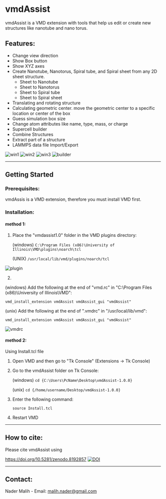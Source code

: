 # vmdAssist
vmdAssist is a VMD extension with tools that help us edit or create new structures like nanotube and nano torus.


## Features:
- Change view direction
- Show Box button
- Show XYZ axes
- Create Nanotube, Nanotorus, Spiral tube, and Spiral sheet from any 2D sheet structure.
    + Sheet to Nanotube
    + Sheet to Nanotorus
    + Sheet to Spiral tube
    + Sheet to Spiral sheet
- Translating and rotating structure
- Calculating geometric center. move the geometric center to a specific location or center of the box
- Guess simulation box size
- Change atom attributes like name, type, mass, or charge
- Supercell builder
- Combine Structures
- Extract part of a structure
- LAMMPS data file Import/Export


![win1](https://iili.io/HZ3o9mQ.png)
![win2](https://iili.io/HZ3np7j.png)
![win3](https://iili.io/HZ3nmdb.png)
![builder](https://iili.io/HZ3odhB.png)


------------------------------------------------------------------
## Getting Started
### Prerequisites:
vmdAssis is a VMD extension, therefore you must install VMD first.

### Installation:
#### method 1:
1) Place the "vmdassist1.0" folder in the VMD plugins directory:
   
   (windows) ```C:\Program Files (x86)\University of Illinois\VMD\plugins\noarch\tcl```
   
   (UNIX) ```/usr/local/lib/vmd/plugins/noarch/tcl```

![plugin](https://iili.io/HZ3nDru.png)

2)
  (windows) Add the following at the end of "vmd.rc" in "C:\Program Files (x86)\University of Illinois\VMD":
  
  ```vmd_install_extension vmdAssist vmdAssist_gui "vmdAssist"```
  
  (unix) Add the following at the end of ".vmdrc" in "/usr/local/lib/vmd":
  
  ```vmd_install_extension vmdAssist vmdAssist_gui "vmdAssist"```

![vmdrc](https://iili.io/HZ3dye1.png)

#### method 2:
Using Install.tcl file
1) Open VMD and then go to "Tk Console" (Extensions -> Tk Console)
2) Go to the vmdAssist folder on Tk Console:

    (windows)    ```cd {C:\Users\PcName\Desktop\vmdAssist-1.0.0}```

    (unix)    ```cd {/home/username/Desktop/vmdAssist-1.0.0}```

3) Enter the following command:
   
   ```source Install.tcl```

4) Restart VMD

------------------------------------------------------------------
## How to cite:
Please cite vmdAssist using

https://doi.org/10.5281/zenodo.8192857
[![DOI](https://zenodo.org/badge/671649701.svg)](https://zenodo.org/badge/latestdoi/671649701)


------------------------------------------------------------------
## Contact:
Nader Malih - Email: malih.nader@gmail.com

